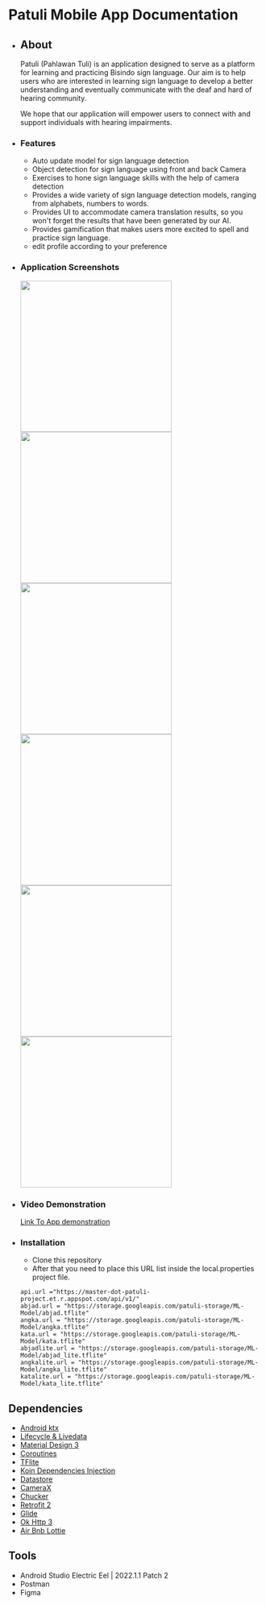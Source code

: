 
# Patuli Mobile App Documentation

- ## About
    Patuli (Pahlawan Tuli) is an application designed to serve as a platform for learning and practicing Bisindo sign language. Our aim is to help users who are interested in learning sign language to develop a better understanding and eventually communicate with the deaf and hard of hearing community. 
   
    We hope that our application will empower users to connect with and support individuals with hearing impairments.

- ### Features
    * Auto update model for sign language detection
    * Object detection for sign language using front and back Camera
    * Exercises to hone sign language skills with the help of camera detection
    * Provides a wide variety of sign language detection models, ranging from alphabets, numbers to words.
    * Provides UI to accommodate camera translation results, so you won't forget the results that have been generated by our AI.
    * Provides gamification that makes users more excited to spell and practice sign language.
    * edit profile according to your preference

 - ### Application Screenshots
   <img src="https://github.com/Patuli-Pahlawan-Tuli/Patuli-Android/assets/61315456/daca1e69-f6ed-4dd5-9ecc-e1d6e513cc40" width="300" />
   <img src="https://github.com/Patuli-Pahlawan-Tuli/Patuli-Android/assets/61315456/f1cb79d5-a1b1-4955-adb5-ffb96d1193c9" width="300" />
   <img src="https://github.com/Patuli-Pahlawan-Tuli/Patuli-Android/assets/61315456/1062c07b-33fc-4f6b-b992-488360dfad75" width="300" />
   <img src="https://github.com/Patuli-Pahlawan-Tuli/Patuli-Android/assets/61315456/9af0ab8d-06bb-42c9-a5df-ef01d2d262af" width="300" />
   <img src="https://github.com/Patuli-Pahlawan-Tuli/Patuli-Android/assets/61315456/b972a136-ac8b-4446-a4d5-7b93b36f9140" width="300" />
   <img src="https://github.com/Patuli-Pahlawan-Tuli/Patuli-Android/assets/61315456/ec458c05-fcbb-4d49-a822-be02aacd62cd" width="300" />

- ### Video Demonstration
  [Link To App demonstration](https://www.youtube.com/watch?v=EL9E-cWJXW0)
   
   


- ### Installation
    - Clone this repository
    - After that you need to place this URL list inside the local.properties project file.
    ``` 
    api.url ="https://master-dot-patuli-project.et.r.appspot.com/api/v1/"
    abjad.url = "https://storage.googleapis.com/patuli-storage/ML-Model/abjad.tflite"
    angka.url = "https://storage.googleapis.com/patuli-storage/ML-Model/angka.tflite"
    kata.url = "https://storage.googleapis.com/patuli-storage/ML-Model/kata.tflite"
    abjadlite.url = "https://storage.googleapis.com/patuli-storage/ML-Model/abjad_lite.tflite"
    angkalite.url = "https://storage.googleapis.com/patuli-storage/ML-Model/angka_lite.tflite"
    katalite.url = "https://storage.googleapis.com/patuli-storage/ML-Model/kata_lite.tflite"
    ```


## Dependencies
- [Android ktx](https://developer.android.com/kotlin/coroutines) 
- [Lifecycle & Livedata](https://developer.android.com/jetpack/androidx/releases/lifecycle)
- [Material Design 3](https://github.com/material-components) 
- [Coroutines](https://developer.android.com/kotlin/coroutines) 
- [TFlite](https://github.com/tensorflow/examples/tree/master/lite/examples/object_detection/android) 
- [Koin Dependencies Injection](https://insert-koin.io/)    
- [Datastore](https://developer.android.com/kotlin/coroutines) 
- [CameraX](https://developer.android.com/training/camerax) 
- [Chucker](https://github.com/ChuckerTeam/chucker) 
- [Retrofit 2](https://square.github.io/retrofit/)    
- [Glide](https://github.com/bumptech/glide)      
- [Ok Http 3](https://square.github.io/okhttp/) 
- [Air Bnb Lottie](https://airbnb.io/lottie/#/) 

## Tools
- Android Studio Electric Eel | 2022.1.1 Patch 2
- Postman
- Figma



